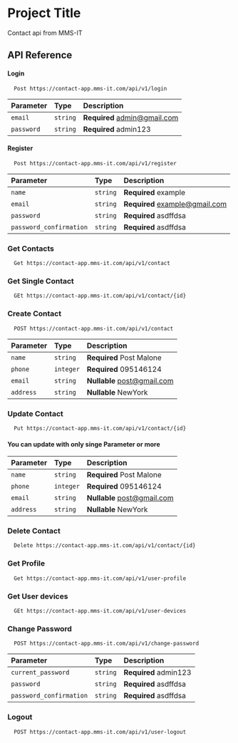
# Project Title

Contact api from MMS-IT


## API Reference

#### Login

```http
  Post https://contact-app.mms-it.com/api/v1/login
```

| Parameter | Type     | Description                |
| :-------- | :------- | :------------------------- |
| `email` | `string` | **Required** admin@gmail.com |
| `password` | `string` | **Required** admin123 |


#### Register

```http
  Post https://contact-app.mms-it.com/api/v1/register
```

| Parameter | Type     | Description                |
| :-------- | :------- | :------------------------- |
| `name` | `string` | **Required** example |
| `email` | `string` | **Required** example@gmail.com |
| `password` | `string` | **Required** asdffdsa |
| `password_confirmation` | `string` | **Required** asdffdsa |




### Get Contacts

```http
  Get https://contact-app.mms-it.com/api/v1/contact
```


### Get Single Contact

```http
  GEt https://contact-app.mms-it.com/api/v1/contact/{id}
```

### Create Contact

```http
  POST https://contact-app.mms-it.com/api/v1/contact
```

| Parameter | Type     | Description                |
| :-------- | :------- | :------------------------- |
| `name` | `string` | **Required** Post Malone |
| `phone` | `integer` | **Required** 095146124 |
| `email` | `string` | **Nullable** post@gmail.com |
| `address` | `string` | **Nullable** NewYork |

### Update Contact

```http
  Put https://contact-app.mms-it.com/api/v1/contact/{id}
```
  #### You can update with only singe Parameter or more
| Parameter | Type     | Description                |
| :-------- | :------- | :------------------------- |
| `name` | `string` | **Required** Post Malone |
| `phone` | `integer` | **Required** 095146124 |
| `email` | `string` | **Nullable** post@gmail.com |
| `address` | `string` | **Nullable** NewYork |

### Delete Contact

```http
  Delete https://contact-app.mms-it.com/api/v1/contact/{id}
```






### Get Profile

```http
  Get https://contact-app.mms-it.com/api/v1/user-profile
```


### Get User devices

```http
  GEt https://contact-app.mms-it.com/api/v1/user-devices
```

### Change Password

```http
  POST https://contact-app.mms-it.com/api/v1/change-password
```

| Parameter | Type     | Description                |
| :-------- | :------- | :------------------------- |
| `current_password` | `string` | **Required** admin123 |
| `password` | `string` | **Required** asdffdsa |
| `password_confirmation` | `string` | **Required** asdffdsa |

### Logout

```http
  POST https://contact-app.mms-it.com/api/v1/user-logout
```
